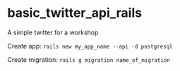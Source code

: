 # basic_twitter_api_rails
A simple twitter for a workshop

Create app:
`rails new my_app_name --api -d postgresql`

Create migration:
`rails g migration name_of_migration`